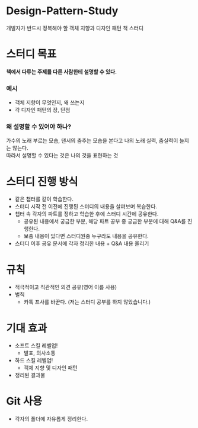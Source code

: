 # Design-Pattern-Study

개발자가 반드시 정복해야 할 객체 지향과 디자인 패턴 책 스터디

# 스터디 목표

**책에서 다루는 주제를 다른 사람한테 설명할 수 있다.**

### 예시

- 객체 지향이 무엇인지, 왜 쓰는지
- 각 디자인 패턴의 장, 단점

### 왜 설명할 수 있어야 하나?

가수의 노래 부르는 모습, 댄서의 춤추는 모습을 본다고 나의 노래 실력, 춤실력이 늘지는 않는다.  
따라서 설명할 수 있다는 것은 나의 것을 표현하는 것

# 스터디 진행 방식

- 같은 챕터를 같이 학습한다.
- 스터디 시작 전 이전에 진행된 스터디의 내용을 살펴보며 복습한다.
- 챕터 속 각자의 파트를 정하고 학습한 후에 스터디 시간에 공유한다.
  - 공유된 내용에서 궁금한 부분, 해당 파트 공부 중 궁금한 부분에 대해 Q&A를 진행한다.
  - 보충 내용이 있다면 스터디원중 누구라도 내용을 공유한다.
- 스터디 이후 공유 문서에 각자 정리한 내용 + Q&A 내용 올리기

# 규칙

- 적극적이고 직관적인 의견 공유(영어 이름 사용)
- 벌칙
  - 카톡 프사를 바꾼다. (저는 스터디 공부를 하지 않았습니다.)

# 기대 효과

- 소프트 스킬 레벨업!
  - 발표, 의사소통
- 하드 스킬 레벨업!
  - 객체 지향 및 디자인 패턴
- 정리된 결과물

# Git 사용

- 각자의 폴더에 자유롭게 정리한다.
